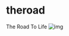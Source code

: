 # theroad
The Road To Life 
![img](https://github.com/JohnnyLouisTech/theroad/assets/29494723/d2151669-71fd-448a-b426-95de6d1a8ce8)
